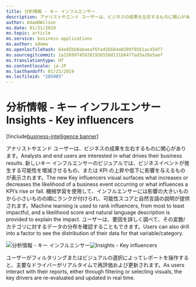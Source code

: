 ```yaml
---
title: 分析情報 - キー インフルエンサー
description: アナリストやエンド ユーザーは、ビジネスの成果を左右するものに関心があります。
author: AdamDWilson
ms.date: 01/21/2019
ms.topic: article
ms.service: business-applications
ms.author: adamw
ms.openlocfilehash: 64e85bb0abaeaf6fad1b5b4a0289f8561ac45df7
ms.sourcegitcommit: 1a326997459281936558d131b647fad3a28e5aef
ms.translationtype: HT
ms.contentlocale: ja-JP
ms.lasthandoff: 01/23/2019
ms.locfileid: "285985"
---
```

# <a name="insights---key-influencers"></a><span data-ttu-id="0982c-103">分析情報 - キー インフルエンサー</span><span class="sxs-lookup"><span data-stu-id="0982c-103">Insights - Key influencers</span></span>
[!include[business-intelligence banner](../../../includes/business-intelligence.md)]


<span data-ttu-id="0982c-104">アナリストやエンド ユーザーは、ビジネスの成果を左右するものに関心があります。</span><span class="sxs-lookup"><span data-stu-id="0982c-104">Analysts and end users are interested in what drives their business results.</span></span> <span data-ttu-id="0982c-105">新しいキー インフルエンサーのビジュアルでは、ビジネスイベントが発生する可能性を増減させるもの、または KPI の上昇や低下に影響を与えるものが表示されます。</span><span class="sxs-lookup"><span data-stu-id="0982c-105">The new Key influencers visual surfaces what increases or decreases the likelihood of a business event occurring or what influences a KPI’s rise or fall.</span></span> <span data-ttu-id="0982c-106">機械学習を使用して、インフルエンサーには影響の大きいものから小さいものの順にランクが付けられ、可能性スコアと自然言語の説明が提供されます。</span><span class="sxs-lookup"><span data-stu-id="0982c-106">Machine learning is used to rank influencers, from most to least impactful, and a likelihood score and natural language description is provided to explain the impact.</span></span> <span data-ttu-id="0982c-107">ユーザーは、要因を詳しく調べて、その変数/カテゴリに対するデータの分布を確認することもできます。</span><span class="sxs-lookup"><span data-stu-id="0982c-107">Users can also drill into a factor to see the distribution of their data for that variable/category.</span></span>

<span data-ttu-id="0982c-108">![分析情報 - キー インフルエンサー](media/insights-key-drivers-analysis-1.png "分析情報 - キー インフルエンサー")</span><span class="sxs-lookup"><span data-stu-id="0982c-108">![Insights - Key influencers](media/insights-key-drivers-analysis-1.png "Insights - Key influencers")</span></span>

<span data-ttu-id="0982c-109">ユーザーがフィルタリングまたはビジュアルの選択によってレポートを操作すると、主要なドライバーがリアルタイムで再評価および更新されます。</span><span class="sxs-lookup"><span data-stu-id="0982c-109">As users interact with their reports, either through filtering or selecting visuals, the key drivers are re-evaluated and updated in real time.</span></span>

